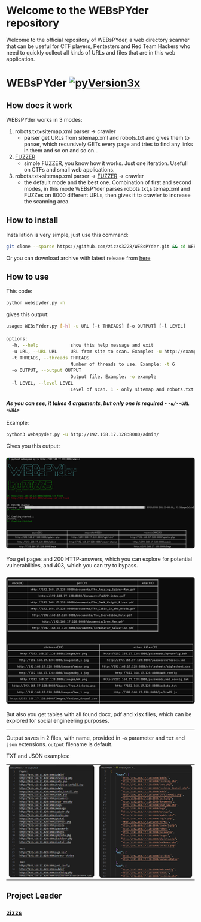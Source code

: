 # Welcome to the WEBsPYder repository
Welcome to the official repository of WEBsPYder, a web directory scanner that can be useful for CTF players, Pentesters and Red Team Hackers who need to quickly collect all kinds of URLs and files that are in this web application.
# WEBsPYder [![pyVersion3x](https://img.shields.io/badge/python-3.x-blue.svg)](https://www.python.org/downloads/)
## How does it work
WEBsPYder works in 3 modes:
1. robots.txt+sitemap.xml parser -> crawler
   + parser get URLs from sitemap.xml and robots.txt and gives them to parser, which recursively GETs every page and tries to find any links in them and so on and so on...
2. [FUZZER](https://en.wikipedia.org/wiki/Fuzzing)
   + simple FUZZER, you know how it works. Just one iteration. Usefull on CTFs and small web applications.
3. robots.txt+sitemap.xml parser -> [FUZZER](https://en.wikipedia.org/wiki/Fuzzing) -> crawler
   + the default mode and the best one. Combination of first and second modes, in this mode WEBsPYder parses robots.txt,sitemap.xml and FUZZes on 8000 different URLs, then gives it to crawler to increase the scanning area.
## How to install
Installation is very simple, just use this command:
``` bash
git clone --sparse https://github.com/zizzs3228/WEBsPYder.git && cd WEBsPYder && pip install -r requirements.txt
```
Or you can download archive with latest release from [here](https://github.com/zizzs3228/WEBsPYder/releases/tag/WEBsPYder) 
## How to use
This code:
```bash
python webspyder.py -h   
```
gives this output:
```bash
usage: WEBsPYder.py [-h] -u URL [-t THREADS] [-o OUTPUT] [-l LEVEL]

options:
  -h, --help            show this help message and exit
  -u URL, --URL URL     URL from site to scan. Example: -u http://example.com/admin
  -t THREADS, --threads THREADS
                        Number of threads to use. Example: -t 6
  -o OUTPUT, --output OUTPUT
                        Output file. Example: -o example
  -l LEVEL, --level LEVEL
                        Level of scan. 1 - only sitemap and robots.txt + crawler, 2 - FUZZING, 3 - FUZZING + crawler. Example: -l 3
```

#### _As you can see, it takes 4 arguments, but **only one is required** - `-u/--URL <URL>`_ 

Example:
```bash
python3 webspyder.py -u http://192.168.17.128:8080/admin/
```
Gives you this output:
<h3 align="center"><img width="700" style="border-radius:5px;" alt="screenshot" src="./screens/first_example.png"></h3>
You get pages and 200 HTTP-answers, which you can explore for potential vulnerabilities, and 403, which you can try to bypass.
<h3 align="center"><img width="700" style="border-radius:5px;" alt="screenshot" src="./screens/second_example.png"></h3>
But also you get tables with all found docx, pdf and xlsx files, which can be explored for social engineering purposes.

-----
Output saves in 2 files, with name, provided in `-o` parameter and `txt` and `json` extensions. `output` filename is default. 

TXT and JSON examples:
<table>
  <tr>
    <td align="center">
      <img width="459" style="border-radius: 5px;" alt="screenshot" src="./screens/third_example.png">
    </td>
    <td align="center">
      <img width="500" style="border-radius: 5px;" alt="screenshot" src="./screens/forth_example.png">
    </td>
  </tr>
</table>





## Project Leader
### [zizzs](https://github.com/zizzs3228)